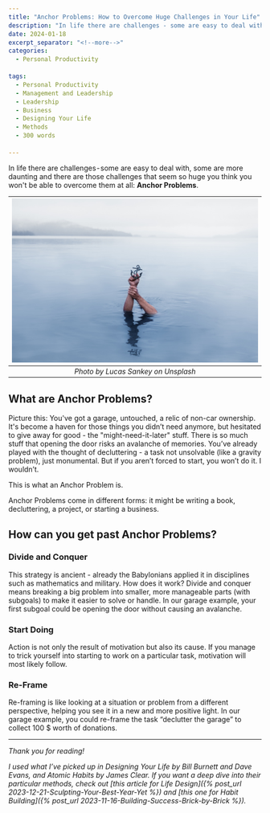 ```yaml
---
title: "Anchor Problems: How to Overcome Huge Challenges in Your Life"
description: "In life there are challenges - some are easy to deal with, some are more daunting and there are those challenges that seem so huge you think you won't be able to overcome them at all: Anchor Problems."
date: 2024-01-18
excerpt_separator: "<!--more-->"
categories:
  - Personal Productivity

tags:
  - Personal Productivity
  - Management and Leadership
  - Leadership
  - Business
  - Designing Your Life
  - Methods
  - 300 words

---
```

In life there are challenges - some are easy to deal with, some are more daunting and there are those challenges that seem so huge you think you won't be able to overcome them at all: **Anchor Problems**.

| ![image](/assets/images/anchor-problem-lucas-sankey-unsplash.jpg) |
|:--:|
| *Photo by Lucas Sankey on Unsplash* |

## What are Anchor Problems?

Picture this: You've got a garage, untouched, a relic of non-car ownership. It's become a haven for those things you didn’t need anymore, but hesitated to give away for good - the "might-need-it-later" stuff. There is so much stuff that opening the door risks an avalanche of memories. You’ve already played with the thought of decluttering - a task not unsolvable (like a gravity problem), just monumental. But if you aren’t forced to start, you won’t do it. I wouldn’t.

This is what an Anchor Problem is.

Anchor Problems come in different forms: it might be writing a book, decluttering, a project, or starting a business.

## How can you get past Anchor Problems?

### Divide and Conquer
This strategy is ancient - already the Babylonians applied it in disciplines such as mathematics and military. How does it work? Divide and conquer means breaking a big problem into smaller, more manageable parts (with subgoals) to make it easier to solve or handle. In our garage example, your first subgoal could be opening the door without causing an avalanche.

### Start Doing
Action is not only the result of motivation but also its cause. If you manage to trick yourself into starting to work on a particular task, motivation will most likely follow.

### Re-Frame
Re-framing is like looking at a situation or problem from a different perspective, helping you see it in a new and more positive light. In our garage example, you could re-frame the task “declutter the garage” to collect 100 $ worth of donations.

---

*Thank you for reading!*

*I used what I’ve picked up in Designing Your Life by Bill Burnett and Dave Evans, and Atomic Habits by James Clear. If you want a deep dive into their particular methods, check out [this article for Life Design]({% post_url 2023-12-21-Sculpting-Your-Best-Year-Yet %}) and [this one for Habit Building]({% post_url 2023-11-16-Building-Success-Brick-by-Brick %}).*